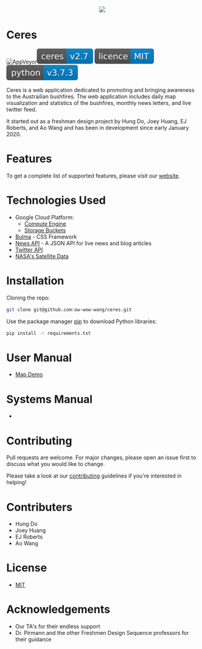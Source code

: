<div align="center">
    <image src="website/icons/android-chrome-192x192.png">
</div>

# Ceres 

![AppVeyor](https://img.shields.io/appveyor/build/gruntjs/grunt)![Ceres](svg_badge/ceres-v2.7-blue.svg) [![Licence](svg_badge/licence-MIT-blue.svg)](https://choosealicense.com/licenses/mit/) ![python](svg_badge/python-v3.7.3-blue.svg)

 

Ceres is a web application dedicated to promoting and bringing awareness to the Austrailian bushfires. The web application includes daily map visualization and statistics of the bushfires, monthly news letters, and live twitter feed.

It started out as a freshman design project by Hung Do, Joey Huang, EJ Roberts, and Ao Wang and has been in development since early January 2020. 

   

# Features

To get a complete list of supported features, please visit our [website](https://tinyurl.com/rucere-ious).

# Technologies Used

  + Google Cloud Platform: 
    - [Compute Engine](https://cloud.google.com/compute)
    - [Storage Buckets](https://cloud.google.com/compute/docs/disks/gcs-buckets)
  + [Bulma](https://bulma.io/) - CSS Framework
  + [News API](https://newsapi.org/) - A JSON API for live news and blog articles
  + [Twitter API](https://python-twitter.readthedocs.io/en/latest/)
  + [NASA's Satellite Data](https://firms.modaps.eosdis.nasa.gov/active_fire/#firms-txt)

# Installation

Cloning the repo:

``` bash
git clone git@github.com:ow-wow-wang/ceres.git
```

Use the package manager [pip](https://pip.pypa.io/en/stable/) to download Python libraries:

``` bash
pip install -r requirements.txt
```

# User Manual

* [Map Demo](https://ow-wow-wang.github.io/ceres/website/mapinfo.html)

# Systems Manual

-

# Contributing

Pull requests are welcome. For major changes, please open an issue first to discuss what you would like to change.

Please take a look at our [contributing](CONTRIBUTING.md) guidelines if you're interested in helping!

# Contributers

  + Hung Do
  + Joey Huang
  + EJ Roberts
  + Ao Wang

# License

  + [MIT](https://choosealicense.com/licenses/mit/)

# Acknowledgements

  + Our TA's for their endless support
  + Dr. Pirmann and the other Freshmen Design Sequence professors for their guidance
